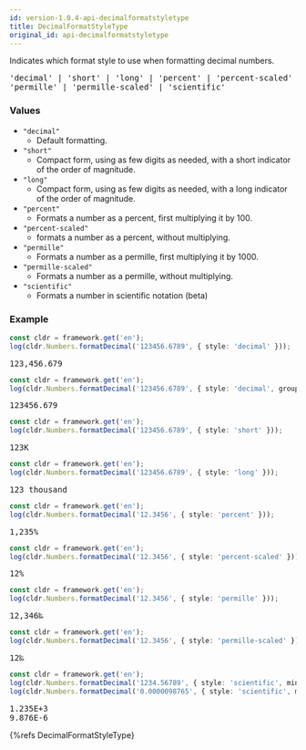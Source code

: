 ```yaml
---
id: version-1.0.4-api-decimalformatstyletype
title: DecimalFormatStyleType
original_id: api-decimalformatstyletype
---
```


Indicates which format style to use when formatting decimal numbers.

<pre class="syntax">
'decimal' | 'short' | 'long' | 'percent' | 'percent-scaled' |
'permille' | 'permille-scaled' | 'scientific'
</pre>

### Values
  - `"decimal"`
    - Default formatting.
  - `"short"`
    - Compact form, using as few digits as needed, with a short indicator of the order of magnitude.
  - `"long"`
    - Compact form, using as few digits as needed, with a long indicator of the order of magnitude.
  - `"percent"`
    - Formats a number as a percent, first multiplying it by 100.
  - `"percent-scaled"`
    - formats a number as a percent, without multiplying.
  - `"permille"`
    - Formats a number as a permille, first multiplying it by 1000.
  - `"permille-scaled"`
    - Formats a number as a permille, without multiplying.
  - `"scientific"`
    - Formats a number in scientific notation (beta)

### Example

```typescript
const cldr = framework.get('en');
log(cldr.Numbers.formatDecimal('123456.6789', { style: 'decimal' }));
```
<pre class="output">
123,456.679
</pre>


```typescript
const cldr = framework.get('en');
log(cldr.Numbers.formatDecimal('123456.6789', { style: 'decimal', group: false }));
```
<pre class="output">
123456.679
</pre>


```typescript
const cldr = framework.get('en');
log(cldr.Numbers.formatDecimal('123456.6789', { style: 'short' }));
```
<pre class="output">
123K
</pre>


```typescript
const cldr = framework.get('en');
log(cldr.Numbers.formatDecimal('123456.6789', { style: 'long' }));
```
<pre class="output">
123 thousand
</pre>


```typescript
const cldr = framework.get('en');
log(cldr.Numbers.formatDecimal('12.3456', { style: 'percent' }));
```
<pre class="output">
1,235%
</pre>

```typescript
const cldr = framework.get('en');
log(cldr.Numbers.formatDecimal('12.3456', { style: 'percent-scaled' }));
```
<pre class="output">
12%
</pre>

```typescript
const cldr = framework.get('en');
log(cldr.Numbers.formatDecimal('12.3456', { style: 'permille' }));
```
<pre class="output">
12,346‰
</pre>

```typescript
const cldr = framework.get('en');
log(cldr.Numbers.formatDecimal('12.3456', { style: 'permille-scaled' }));
```
<pre class="output">
12‰
</pre>

```typescript
const cldr = framework.get('en');
log(cldr.Numbers.formatDecimal('1234.56789', { style: 'scientific', minimumSignificantDigits: 4 }));
log(cldr.Numbers.formatDecimal('0.0000098765', { style: 'scientific', minimumSignificantDigits: 4 }));
```
<pre class="output">
1.235E+3
9.876E-6
</pre>



{%refs DecimalFormatStyleType}
